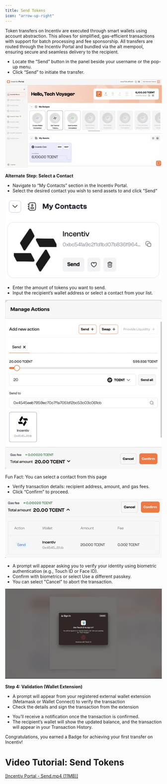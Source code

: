 ```yaml
---
title: Send Tokens
icon: "arrow-up-right"
---
```

Token transfers on Incentiv are executed through smart wallets using account abstraction. This allows for simplified, gas-efficient transactions with support for batch processing and fee sponsorship. All transfers are routed through the Incentiv Portal and bundled via the alt mempool, ensuring secure and seamless delivery to the recipient.

<Steps>
<Step title="Step 1: Navigate and Click the Send button">

- Locate the “Send” button in the panel beside your username or the pop-up menu.
- Click “Send” to initiate the transfer.

![Send Tokens](/docs/images/SendTokens1.jpeg)

**Alternate** **Step: Select a Contact**

- Navigate to “My Contacts” section in the Incentiv Portal.
- Select the desired contact you wish to send assets to and click “Send“

![Send Tokens](/docs/images/SendTokens2.jpeg)
</Step>

<Step title="Step 2: Fill Amount and Recipient Address"> 

- Enter the amount of tokens you want to send.
- Input the recipient’s wallet address or select a contact from your list.

![Send Tokens](/docs/images/SendTokens3.jpeg)

 <Note> Fun Fact: You can select a contact from this page </Note>
</Step>
<Step title="Step 3: Review & Confirm">

- Verify transaction details: recipient address, amount, and gas fees.
- Click “Confirm” to proceed.

![Send Tokens](/docs/images/SendTokens4.jpeg)
</Step>
<Step title="Step 4:  Validation">

- A prompt will appear asking you to verify your identity using biometric authentication (e.g., Touch ID or Face ID).
- Confirm with biometrics or select Use a different passkey.
- You can select "Cancel" to abort the transaction.

![Send Tokens](/docs/images/SendTokens5.jpeg)

**Step 4: Validation (Wallet Extension)**

- A prompt will appear from your registered external wallet extension (Metamask or Wallet Connect) to verify the transaction
- Check the details and sign the transaction from the extension
  
</Step>
<Step title="Step 5: Transaction Confirmation">

- You’ll receive a notification once the transaction is confirmed.
- The recipient’s wallet will show the updated balance, and the transaction will appear in your Transaction History.
</Step>
</Steps>

 <Tip> Congratulations, you earned a Badge for achieving your first transfer on Incentiv!</Tip>

# Video Tutorial: Send Tokens

[[Incentiv Portal - Send.mp4 (11MB)]](media_Send%20Tokens/KQO8izhsYEopyL-Incentiv%20Portal%20-%20Send.mp4)